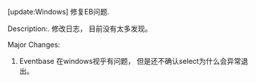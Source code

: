 [update:Windows] 修复EB问题.

Description:.
修改日志， 目前没有太多发现。

Major Changes:
1. Eventbase 在windows视乎有问题， 但是还不确认select为什么会异常退出。